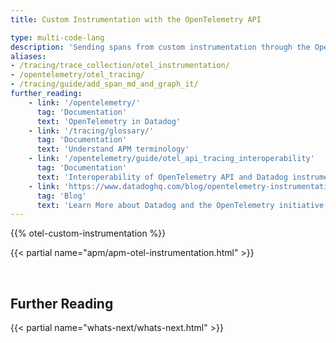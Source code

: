 ```yaml
---
title: Custom Instrumentation with the OpenTelemetry API

type: multi-code-lang
description: 'Sending spans from custom instrumentation through the OpenTelemetry API to the Datadog tracing libraries.'
aliases:
- /tracing/trace_collection/otel_instrumentation/
- /opentelemetry/otel_tracing/
- /tracing/guide/add_span_md_and_graph_it/
further_reading:
    - link: '/opentelemetry/'
      tag: 'Documentation'
      text: 'OpenTelemetry in Datadog'
    - link: '/tracing/glossary/'
      tag: 'Documentation'
      text: 'Understand APM terminology'
    - link: '/opentelemetry/guide/otel_api_tracing_interoperability'
      tag: 'Documentation'
      text: 'Interoperability of OpenTelemetry API and Datadog instrumented traces'
    - link: 'https://www.datadoghq.com/blog/opentelemetry-instrumentation/'
      tag: 'Blog'
      text: 'Learn More about Datadog and the OpenTelemetry initiative'
---
```




{{% otel-custom-instrumentation %}}

{{< partial name="apm/apm-otel-instrumentation.html" >}}


<br>

## Further Reading

{{< partial name="whats-next/whats-next.html" >}}

